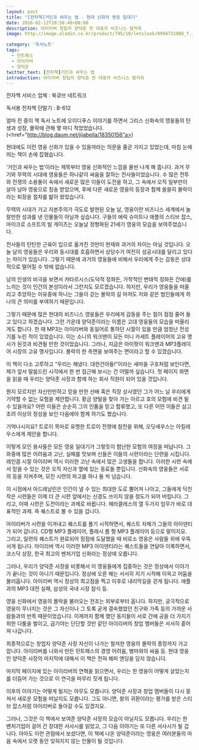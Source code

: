 ```yaml
---
layout: post
title: "[전자책]거인과 싸우는 법 - 현대 신화의 영웅 일대기"
date: 2016-02-12T20:58:48+00:00
description: 아이리버 창립자 양덕준 전 대표의 비즈니스 발자취
image: http://image.aladin.co.kr/product/795/10/letslook/8994731008_f.jpg

category: '독서노트'  
tags: 
  - 민트패스
  - 아이리버
  - 양덕준
twitter_text: [전자책]거인과 싸우는 법
introduction: 아이리버 창립자 양덕준 전 대표의 비즈니스 발자취
---
```

 
전자책 서비스 업체 : 북큐브 네트워크

독서용 전자책 단말기 : B-612

얼마 전 종이 책 독서 노트에 오이디푸스 이야기를 하면서 그리스 신화속의 영웅들의 탄생과 성장, 몰락에 관해 몇 마디 적었었습니다.(<href="http://blog.daum.net/jijabella/18350156"a>)

현대에도 이런 영웅 신화가 있을 수 있을까라는 의문을 줄곧 가지고 있었는데, 마침 눈에 띄는 책이 손에 잡혔습니다.

&#8216;거인과 싸우는 법&#8217;이라는 제목부터 영웅 신화적인 느낌을 물씬 나게 해 줍니다. 과거 무기와 무력의 시대에 영웅들은 하나같이 싸움을 잘하는 전사들이었습니다. 수 많은 전투와 전쟁의 소용돌이 속에서 새로운 많은 이들이 도전을 하고, 그 속에서 오직 일부만이 살아 남아 영웅으로 칭송 받았으며, 후에 다른 새로운 영웅의 등장과 함께 쓸쓸히 몰락이라는 퇴장을 절차를 밟아 왔었습니다.

무력의 시대가 가고 자본주의가 극도로 발현된 오늘 날, 영웅이란 비즈니스 세계에서 놀랄만한 성과를 낸 인물들이 아닐까 싶습니다. 구들의 에릭 슈미트나 애플의 스티브 잡스, 마이크로 소프트의 빌 게이츠는 오늘날 정형화된 21세기 영웅의 모습을 보여주었습니다.

전사들의 탄탄한 근육이 입으로 옮겨진 것만이 현재와 과거의 차이는 아닐 것입니다. 오늘 날의 영웅들은 우리와 동시대를 호흡하면서 상당수가 여전히 성공시대를 달리고 있다는 차이가 있습니다. 그렇기 때문에 과거의 영웅들에 비해서 우리에게 주는 감동은 상대적으로 떨어질 수 밖에 없습니다. 

남의 인생의 비극을 보면서 카타르시스(도덕적 정화든, 가학적인 변태적 정화든 간에)를 느끼는 것이 인간의 본성이라서 그런지도 모르겠습니다. 하지만, 우리가 영웅들을 떠올리고 추앙하는 이유중에 하나는 그들이 걷는 몰락의 길 마저도 저와 같은 범인들에게 하나의 큰 의미를 부여하기 때문입니다. 

그렇기 때문에 많은 현대의 비즈니스 영웅들은 우리에게 감동을 주는 힘이 점점 줄어 들고 있다고 하겠습니다. 그런 가운데 양덕준이라는 이름은 고대 영웅들의 모습을 떠올리게도 합니다. 한 때 MP3는 아이리버와 동일어로 통하던 시절이 있을 만큼 엄청난 전성기를 누린 적이 있었습니다. 이는 소니의 워크맨이 모든 미니 카세트 플레이어의 고유 명사가 된것과 비견될 만한 것이었습니다. 그러나, 지금은 아이팟이 워크맨과 MP3플레이어 시장의 고유 명사입니다. 몰락의 한 측면을 보여주는 면이라고 할 수 있겠습니다.

이 책이 다소 고루하고 &#8220;우리는 해냈다. 대한건아들!&#8221;이라는 새마을 구호처럼 보인다면, 제가 앞서 말씀드린 시각에서 한 번 접근해 보시는 건 어떨까 싶습니다. 첫 페이지 화면을 읽을 때 우리는 양덕준 사장과 함께 하는 회사 직원이 되어 있을 것입니다. 

뭔지 모르지만 자신만만하고 믿을 만한 선배 혹은 직장 상사였던 그가 어느 날 우리에게 기약할 수 없는 모험을 제안합니다. 황금 양털을 찾아 가는 아르고 호의 모험에 비견 될 수 있을까요? 어떤 이들은 순순히 그의 인품을 믿고 합류했고, 또 다른 어떤 이들은 삼고초려 이상의 정성을 보인 다음에야 함께 하기도 했습니다. 

기억나시지요? 트로이 목마로 유명한 트로이 전쟁에 참전을 위해, 오딧세우스는 아킬레우스에게 제안을 합니다. 

이렇게 모인 용사들은 모든 영웅 일대기가 그렇듯이 험난한 모험의 여정을 떠납니다. 그 와중에 많은 어려움과 고난, 실패를 맛보며 신들은 이들의 시련이라는 단련을 시킵니다. 레인콤 시절 아이리버 역시 이러한 고난 속에서 많은 고생들을 합니다. 이러한 시련 속에서 믿을 수 있는 것은 오직 자신과 옆에 있는 동료들 뿐입니다. 신화속의 영웅들은 서로의 등을 지켜주며, 모진 시련의 파고를 하나 둘 씩 넘습니다. 

이 시점에서 아드레날린은 인간이 낼 수 있는 최대한 도로 뿜어져 나아고, 그들에게 닥친 작은 시련들은 이제 더 큰 시련 앞에서는 신경도 쓰이지 않을 정도가 되어 버립니다. 그리고, 이때 시련은 도전이라는 과제로 바뀝니다. 헤라클레스의 열 두가지 임무가 바로 대표적인 과제. 즉 퀘스트로 볼 수 있을 겁니다.

아이리버가 시련을 이겨내고 퀘스트를 풀기 시작하면서, 퀘스트 자체가 그들의 아이덴티가 되어 갑니다. CD형 MP3 플레이어, 플래시 롬 형 MP3 플레이어 등으로 말이지요. 그리고, 일련의 퀘스트가 완료되어 정점에 도달했을 때 비로소 영웅은 사람들 위에 우뚝 서게 됩니다. 아이리버 역시 이러한 MP3 아이덴티라는 퀘스트들을 연달아 이룩하면서, 코스닥 상장, 한국 최고의 벤처기업 신화라는 정상에 오릅니다.

그러나, 우리가 양덕준 사장을 비롯해서 이 영웅들에게 집중하는 것은 정상에서 이야기가 끝나는 것이 아니기 때문입니다. 정상에 오른 해는 서서히 지기 시작해 이윽고 어둠을 불러옵니다. 아이리버 역시 정상의 최고점을 찍고 이후로 내리막길을 걷게 됩니다. 애플과의 MP3 대전 실패, 삼성의 국내 시장 잠식 등. 

영웅 신화에서 영웅의 몰락을 불러오는 전조는 외부로부터 옵니다. 하지만, 궁극적으로 영웅이 무너지는 것은 그 자신이나 그 토록 굳게 결속했었던 친구와 가족 등의 가까운 사람들과의 반목 때문이었습니다. 이제까지 함께 했던 동지들이 서로 간에 공을 더 가지기 위한 다툼을 벌이고, 급기야는 단단할 것만 같던 아이리버의 창업 멤버들은 서서히 흩어져 나갑니다. 

최종적으로는 창업자 양덕준 사장 자신이 나가는 철저한 영웅의 몰락의 종장까지 가고 맙니다. 아이리버를 나와서 만든 민트패스의 경영 어려움, 병마와의 싸움 등. 현대 영웅인 양덕준 사장의 마지막에 대해서 이 책은 전혀 해피 엔딩을 담지 않습니다. 

마지막 페이지에 있는 아이리버의 연혁을 읽으면서, 우리는 한 영웅이 어떻게 살았는지를 더듬어 가는 것으로 이 연극을 마무리 짓게 됩니다.
  
이후의 이야기는 어떻게 될지는 아무도 모릅니다. 양덕준 사장과 창업 멤버들이 다시 뭉쳐서 새로운 모험을 떠날지도 모릅니다. 그도 아니면, 왕의 귀환이라는 평가를 받은 스티브 잡스처럼 아이리버로 돌아갈 수도 있겠지요. 

그러나, 그것은 이 책에서 보여준 양덕준 사장의 모습이 아닐지도 모릅니다. 우리는 한 벤처기업이 걸어 간 장대한 서사시를 읽었고, 그 다음 이야기는 또 다른 서사시가 될 겁니다. 아마도 이런 관점에서 보셨다면, 이 책에 나온 양덕준이라는 영웅은 여러분들의 마음 속에서 오랫 동안 잊혀지지 않는 인물이 될 것입니다.